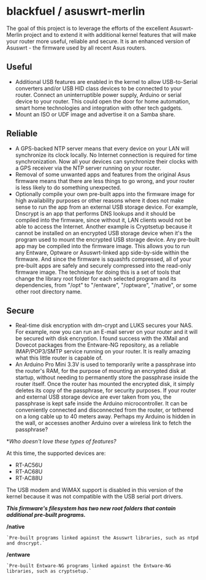 blackfuel / asuswrt-merlin
==========================

The goal of this project is to leverage the efforts of the excellent Asuswrt-Merlin project and to extend it with additional kernel features that will make your router more useful, reliable and secure.  It is an enhanced version of Asuswrt - the firmware used by all recent Asus routers.

Useful
------
- Additional USB features are enabled in the kernel to allow USB-to-Serial converters and/or USB HID class devices to be connected to your router.  Connect an uninterruptible power supply, Arduino or serial device to your router.  This could open the door for home automation, smart home technologies and integration with other tech gadgets.
- Mount an ISO or UDF image and advertise it on a Samba share.

Reliable
--------
- A GPS-backed NTP server means that every device on your LAN will synchronize its clock locally.  No Internet connection is required for time synchronization.  Now all your devices can synchronize their clocks with a GPS receiver via the NTP server running on your router.
- Removal of some unwanted apps and features from the original Asus firmware means that there are less things to go wrong, and your router is less likely to do something unexpected.
- Optionally compile your own pre-built apps into the firmware image for high availability purposes or other reasons where it does not make sense to run the app from an external USB storage device.  For example, Dnscrypt is an app that performs DNS lookups and it should be compiled into the firmware, since without it, LAN clients would not be able to access the Internet.  Another example is Cryptsetup because it cannot be installed on an encrypted USB storage device when it's the program used to mount the encrypted USB storage device.  Any pre-built app may be compiled into the firmware image.  This allows you to run any Entware, Optware or Asuswrt-linked app side-by-side within the firmware. And since the firmware is squashfs compressed, all of your pre-built apps are safely and securely compressed into the read-only firmware image.  The technique for doing this is a set of tools that change the library root folder for each selected program and its dependencies, from "/opt" to "/entware", "/optware", "/native", or some other root directory name.

Secure
------
- Real-time disk encryption with dm-crypt and LUKS secures your NAS.  For example, now you can run an E-mail server on your router and it will be secured with disk encryption.  I found success with the XMail and Dovecot packages from the Entware-NG repository, as a reliable IMAP/POP3/SMTP service running on your router.  It is really amazing what this little router is capable of.
- An Arduino Pro Mini 3.3V is used to temporarily write a passphrase into the router's RAM, for the purpose of mounting an encrypted disk at startup, without needing to permanently store the passphrase inside the router itself.  Once the router has mounted the encrypted disk, it simply deletes its copy of the passphrase, for security purposes.  If your router and external USB storage device are ever taken from you, the passphrase is kept safe inside the Arduino microcontroller.  It can be conveniently connected and disconnected from the router, or tethered on a long cable up to 40 meters away.  Perhaps my Arduino is hidden in the wall, or accesses another Arduino over a wireless link to fetch the passphrase? 

**Who doesn't love these types of features?*

At this time, the supported devices are:

- RT-AC56U
- RT-AC68U
- RT-AC88U

The USB modem and WiMAX support is disabled in this version of the kernel because it was not compatible with the USB serial port drivers.

_**This firmware's filesystem has two new root folders that contain additional pre-built programs.**_

**/native**

    `Pre-built programs linked against the Asuswrt libraries, such as ntpd and dnscrypt.`

**/entware**

    `Pre-built Entware-NG programs linked against the Entware-NG libraries, such as cryptsetup.`
